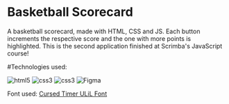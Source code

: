 # Basketball Scorecard
A basketball scorecard, made with HTML, CSS and JS. Each button increments the respective score and the one with more points is highlighted. This is the second application finished at Scrimba's JavaScript course!

#Technologies used:
<div style="display:inline_block">
  <img alt="html5" src="https://img.shields.io/badge/HTML5-E34F26?style=for-the-badge&logo=html5&logoColor=white"> 
  <img alt="css3" src="https://img.shields.io/badge/CSS3-1572B6?style=for-the-badge&logo=css3&logoColor=white">
    <img alt="css3" src="https://img.shields.io/badge/JavaScript-F7DF1E?style=for-the-badge&logo=javascript&logoColor=white">
   <img alt="Figma" src="https://img.shields.io/badge/Figma-F24E1E?style=for-the-badge&logo=figma&logoColor=white">
</div>

Font used: <a href="https://www.fontspace.com/cursed-timer-ulil-font-f29411">Cursed Timer ULiL Font</a>
